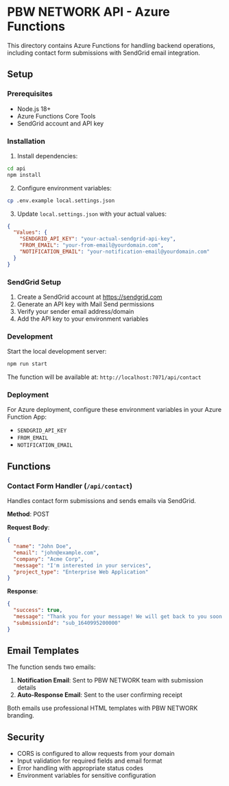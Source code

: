 # PBW NETWORK API - Azure Functions

This directory contains Azure Functions for handling backend operations, including contact form submissions with SendGrid email integration.

## Setup

### Prerequisites
- Node.js 18+ 
- Azure Functions Core Tools
- SendGrid account and API key

### Installation

1. Install dependencies:
```bash
cd api
npm install
```

2. Configure environment variables:
```bash
cp .env.example local.settings.json
```

3. Update `local.settings.json` with your actual values:
```json
{
  "Values": {
    "SENDGRID_API_KEY": "your-actual-sendgrid-api-key",
    "FROM_EMAIL": "your-from-email@yourdomain.com",
    "NOTIFICATION_EMAIL": "your-notification-email@yourdomain.com"
  }
}
```

### SendGrid Setup

1. Create a SendGrid account at https://sendgrid.com
2. Generate an API key with Mail Send permissions
3. Verify your sender email address/domain
4. Add the API key to your environment variables

### Development

Start the local development server:
```bash
npm run start
```

The function will be available at: `http://localhost:7071/api/contact`

### Deployment

For Azure deployment, configure these environment variables in your Azure Function App:
- `SENDGRID_API_KEY`
- `FROM_EMAIL` 
- `NOTIFICATION_EMAIL`

## Functions

### Contact Form Handler (`/api/contact`)

Handles contact form submissions and sends emails via SendGrid.

**Method**: POST

**Request Body**:
```json
{
  "name": "John Doe",
  "email": "john@example.com", 
  "company": "Acme Corp",
  "message": "I'm interested in your services",
  "project_type": "Enterprise Web Application"
}
```

**Response**:
```json
{
  "success": true,
  "message": "Thank you for your message! We will get back to you soon.",
  "submissionId": "sub_1640995200000"
}
```

## Email Templates

The function sends two emails:

1. **Notification Email**: Sent to PBW NETWORK team with submission details
2. **Auto-Response Email**: Sent to the user confirming receipt

Both emails use professional HTML templates with PBW NETWORK branding.

## Security

- CORS is configured to allow requests from your domain
- Input validation for required fields and email format
- Error handling with appropriate status codes
- Environment variables for sensitive configuration
